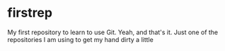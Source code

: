 # firstrep
My first repository to learn to use Git.
Yeah, and that's it. Just one of the repositories I am using to get my hand dirty a little
